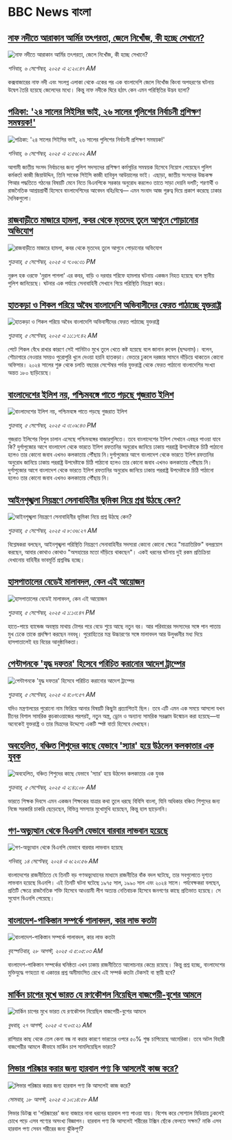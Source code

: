 # BBC News বাংলা## [নাফ নদীতে আরাকান আর্মির তৎপরতা,  জেলে নিখোঁজ, কী হচ্ছে সেখানে?](https://www.bbc.com/bengali/articles/c99g028k04zo?at_medium=RSS&at_campaign=rss?at_campaign=githubrss)![নাফ নদীতে আরাকান আর্মির তৎপরতা,  জেলে নিখোঁজ, কী হচ্ছে সেখানে?](https://ichef.bbci.co.uk/ace/ws/240/cpsprodpb/8afb/live/c21fe3b0-89ae-11f0-978f-c724dfaf4309.jpg)_শনিবার, ৬ সেপ্টেম্বর, ২০২৫ এ ২:২০:৪৭ AM_কক্সবাজারের নাফ নদী এবং সংলগ্ন এলাকা থেকে একের পর এক বাংলাদেশি জেলে নিখোঁজ কিংবা অপহরণের ঘটনায় উদ্বেগ তৈরি হয়েছে জেলেদের মধ্যে। কিন্তু নাফ নদীকে ঘিরে হঠাৎ কেন এমন পরিস্থিতির উদ্ভব হলো?## [পত্রিকা: '২৪ সালের সিইসির ভাই, ২৬ সালের পুলিশের নির্বাচনী প্রশিক্ষণ সমন্বয়ক!'](https://www.bbc.com/bengali/articles/czx0d3rgpp5o?at_medium=RSS&at_campaign=rss?at_campaign=githubrss)![পত্রিকা: '২৪ সালের সিইসির ভাই, ২৬ সালের পুলিশের নির্বাচনী প্রশিক্ষণ সমন্বয়ক!'](https://ichef.bbci.co.uk/ace/ws/240/cpsprodpb/6488/live/eed48f60-8aca-11f0-8949-d38631893a6a.jpg)_শনিবার, ৬ সেপ্টেম্বর, ২০২৫ এ ২:৫৬:০২ AM_আগামী জাতীয় সংসদ নির্বাচনের জন্য পুলিশ সদস্যদের প্রশিক্ষণ কর্মসূচির সমন্বয়ক হিসেবে নিয়োগ পেয়েছেন পুলিশ কর্মকর্তা কাজী জিয়াউদ্দিন, তিনি সাবেক সিইসি কাজী হাবিবুল আউয়ালের ভাই। এছাড়া, জাতীয় সংসদের উচ্চকক্ষ পিআর পদ্ধতিতে গঠনের বিষয়টি মেনে নিতে বিএনপিকে সরকার অনুরোধ করলেও তাতে সাড়া দেয়নি দলটি; শরণার্থী ও রাজনৈতিক আশ্রয়প্রার্থী হিসেবে বাংলাদেশিদের আবেদন বহিঃবিশ্বে— এমন সংবাদ আজ গুরুত্ব দিয়ে প্রকাশ করেছে ঢাকার দৈনিকগুলো।## [রাজবাড়ীতে মাজারে হামলা, কবর থেকে মৃতদেহ তুলে আগুনে পোড়ানোর অভিযোগ](https://www.bbc.com/bengali/articles/c98d1jvrq4do?at_medium=RSS&at_campaign=rss?at_campaign=githubrss)![রাজবাড়ীতে মাজারে হামলা, কবর থেকে মৃতদেহ তুলে আগুনে পোড়ানোর অভিযোগ](https://ichef.bbci.co.uk/ace/ws/240/cpsprodpb/34a5/live/0d1bc8d0-8a8a-11f0-b4ed-15140726731b.jpg)_শুক্রবার, ৫ সেপ্টেম্বর, ২০২৫ এ ৭:০৬:৩১ PM_নুরুল হক ওরফে 'নুরাল পাগলা' এর কবর, বাড়ি ও দরবার শরিফে হামলার ঘটনায় একজন নিহত হয়েছে বলে স্থানীয় পুলিশ জানিয়েছে। ঘটনার এক পর্যায়ে সেনাবাহিনী সেখানে গিয়ে পরিস্থিতি নিয়ন্ত্রণ করে।## [হাতকড়া ও শিকল পরিয়ে অবৈধ বাংলাদেশি অভিবাসীদের ফেরত পাঠাচ্ছে যুক্তরাষ্ট্র](https://www.bbc.com/bengali/articles/c79vndlqwneo?at_medium=RSS&at_campaign=rss?at_campaign=githubrss)![হাতকড়া ও শিকল পরিয়ে অবৈধ বাংলাদেশি অভিবাসীদের ফেরত পাঠাচ্ছে যুক্তরাষ্ট্র](https://ichef.bbci.co.uk/ace/ws/240/cpsprodpb/1a10/live/e016dc60-8a40-11f0-84c8-99de564f0440.jpg)_শুক্রবার, ৫ সেপ্টেম্বর, ২০২৫ এ ১১:১৭:৪২ AM_পেটে শিকল বেঁধে রাখার কারণে সেই পানিটাও মুখে তুলে খেতে কষ্ট হয়েছে বলে জানান রুবেল (ছদ্মনাম)। বলেন, শৌচাগারে নেওয়ার সময়ও পুরোপুরি খুলে দেওয়া হয়নি হাতকড়া। ভেতরে ঢুকলে দরজার সামনে দাঁড়িয়ে থাকতেন কোনো অফিসার। ২০২৪ সালের শুরু থেকে চলতি বছরের সেপ্টেম্বর পর্যন্ত যুক্তরাষ্ট্র থেকে ফেরত পাঠানো বাংলাদেশির সংখ্যা অন্তত ১৮০ ছাড়িয়েছে।## [বাংলাদেশের ইলিশ নয়, পশ্চিমবঙ্গে পাতে পড়ছে গুজরাত ইলিশ](https://www.bbc.com/bengali/articles/c784d6pw6w4o?at_medium=RSS&at_campaign=rss?at_campaign=githubrss)![বাংলাদেশের ইলিশ নয়, পশ্চিমবঙ্গে পাতে পড়ছে গুজরাত ইলিশ](https://ichef.bbci.co.uk/ace/ws/240/cpsprodpb/03cd/live/c7b8e720-8a3c-11f0-9cf6-cbf3e73ce2b9.jpg)_শুক্রবার, ৫ সেপ্টেম্বর, ২০২৫ এ ৩:০৯:৪৩ PM_গুজরাত ইলিশের বিপুল চালান এসেছে পশ্চিমবঙ্গের বাজারগুলিতে। তবে বাংলাদেশের ইলিশ সেখানে এবছর পাওয়া যাবে কি? দুর্গাপুজোর আগে বাংলাদেশ থেকে ভারতে ইলিশ রফতানির অনুরোধ জানিয়ে ঢাকায় পররাষ্ট্র উপদেষ্টাকে চিঠি পাঠানো হলেও তার কোনো জবাব এখনও কলকাতায় পৌঁছায় নি।দুর্গাপুজোর আগে বাংলাদেশ থেকে ভারতে ইলিশ রফতানির অনুরোধ জানিয়ে ঢাকায় পররাষ্ট্র উপদেষ্টাকে চিঠি পাঠানো হলেও তার কোনো জবাব এখনও কলকাতায় পৌঁছায় নি।দুর্গাপুজোর আগে বাংলাদেশ থেকে ভারতে ইলিশ রফতানির অনুরোধ জানিয়ে ঢাকায় পররাষ্ট্র উপদেষ্টাকে চিঠি পাঠানো হলেও তার কোনো জবাব এখনও কলকাতায় পৌঁছায় নি।## [আইনশৃঙ্খলা নিয়ন্ত্রণে সেনাবাহিনীর ভূমিকা নিয়ে প্রশ্ন উঠছে কেন?](https://www.bbc.com/bengali/articles/cevzjm1802ko?at_medium=RSS&at_campaign=rss?at_campaign=githubrss)![আইনশৃঙ্খলা নিয়ন্ত্রণে সেনাবাহিনীর ভূমিকা নিয়ে প্রশ্ন উঠছে কেন?](https://ichef.bbci.co.uk/ace/ws/240/cpsprodpb/25bf/live/7feff500-89ba-11f0-98cc-8182b2586301.jpg)_শুক্রবার, ৫ সেপ্টেম্বর, ২০২৫ এ ৮:৩৬:২৭ AM_বিশ্লেষকরা বলছেন, আইনশৃঙ্খলা পরিস্থিতি নিয়ন্ত্রণে সেনাবাহিনীর সদস্যরা কোনো কোনো ক্ষেত্রে "মাত্রাতিরিক্ত" বলপ্রয়োগ করছেন, আবার কোথাও কোথাও "অসহায়ের মতো দাঁড়িয়ে থাকছেন"। একই ধরনের ঘটনায় দুই রকম প্রতিক্রিয়া দেখানোয় বাহিনীর ভাবমূর্তি প্রশ্নবিদ্ধ হচ্ছে।## [হাসপাতালের বেডেই মালাবদল, কেন এই আয়োজন](https://www.bbc.com/bengali/articles/c9dxye3llv5o?at_medium=RSS&at_campaign=rss?at_campaign=githubrss)![হাসপাতালের বেডেই মালাবদল, কেন এই আয়োজন](https://ichef.bbci.co.uk/ace/ws/240/cpsprodpb/5d3d/live/88af16a0-8a53-11f0-94f4-77b666520245.jpg)_শুক্রবার, ৫ সেপ্টেম্বর, ২০২৫ এ ১:১৩:৪৭ PM_হাতে-পায়ে ব্যান্ডেজ অবস্থায় মাথায় টোপর পরে বেডে শুয়ে আছে নতুন বর। আর পরিবারের সদস্যদের সঙ্গে পান পাতায় মুখ ঢেকে তাকে প্রদক্ষিণ করছেন নববধূ। পুরোহিতের মন্ত্র উচ্চারণের সঙ্গে মালাবদল আর উলুধ্বনীর মধ্য দিয়ে হাসপাতালেই হয় বিয়ের আনুষ্ঠানিকতা।## [পেন্টাগনকে 'যুদ্ধ দফতর' হিসেবে পরিচিত করানোর আদেশ ট্রাম্পের ](https://www.bbc.com/bengali/articles/c75q6n17q1do?at_medium=RSS&at_campaign=rss?at_campaign=githubrss)![পেন্টাগনকে 'যুদ্ধ দফতর' হিসেবে পরিচিত করানোর আদেশ ট্রাম্পের ](https://ichef.bbci.co.uk/ace/ws/240/cpsprodpb/0ea4/live/69f9a9f0-8a03-11f0-84c8-99de564f0440.jpg)_শুক্রবার, ৫ সেপ্টেম্বর, ২০২৫ এ ৪:০৭:৫৭ AM_যদিও মন্ত্রণালয়ের পুরোনো নাম ফিরিয়ে আনার বিষয়টি কিছুটা প্রত্যাশিতই ছিল। তবে এটি এমন এক সময়ে আসলো যখন চীনের বিশাল সামরিক কুচকাওয়াজের পরপরই, নতুন অস্ত্র, ড্রোন ও অন্যান্য সামরিক সরঞ্জাম উন্মোচন করা হয়েছে—যা অনেকেই যুক্তরাষ্ট্র ও তার মিত্রদের উদ্দেশ্যে একটি স্পষ্ট বার্তা হিসেবে দেখছেন।## [অবহেলিত, বঞ্চিত শিশুদের কাছে যেভাবে 'স্যার' হয়ে উঠলেন কলকাতার এক যুবক](https://www.bbc.com/bengali/articles/crmewd2m3nwo?at_medium=RSS&at_campaign=rss?at_campaign=githubrss)![অবহেলিত, বঞ্চিত শিশুদের কাছে যেভাবে 'স্যার' হয়ে উঠলেন কলকাতার এক যুবক](https://ichef.bbci.co.uk/ace/ws/240/cpsprodpb/c336/live/3b33c680-8960-11f0-b391-6936825093bd.jpg)_শুক্রবার, ৫ সেপ্টেম্বর, ২০২৫ এ ২:৪১:০৮ AM_ভারতে শিক্ষক দিবসে এমন একজন শিক্ষকের যাত্রার কথা তুলে ধরছে বিবিসি বাংলা, যিনি অধিকার বঞ্চিত শিশুদের জন্য নিজে সরকারি চাকরি ছেড়েছেন, বিভিন্ন সমস্যার মুখোমুখি হয়েছেন, কিন্তু হাল ছাড়েননি।## [গণ-অভ্যুত্থান থেকে বিএনপি যেভাবে বারবার লাভবান হয়েছে](https://www.bbc.com/bengali/articles/c74j271n0pzo?at_medium=RSS&at_campaign=rss?at_campaign=githubrss)![গণ-অভ্যুত্থান থেকে বিএনপি যেভাবে বারবার লাভবান হয়েছে](https://ichef.bbci.co.uk/ace/ws/240/cpsprodpb/2225/live/23ccad70-7022-11ef-8f0e-158a0a407ec6.jpg)_শনিবার, ১৪ সেপ্টেম্বর, ২০২৪ এ ৬:২০:৫৬ AM_বাংলাদেশের রাজনীতিতে যে তিনটি বড় গণঅভ্যুত্থানের মাধ্যমে রাজনীতির বাঁক বদল ঘটেছে, তার সবগুলোতে দৃশ্যত লাভবান হয়েছে বিএনপি। এই তিনটি ঘটনা ঘটেছে ১৯৭৫ সাল, ১৯৯০ সাল এবং ২০২৪ সালে। পর্যবেক্ষকরা বলছেন, প্রতিটি ক্ষেত্রে রাজনৈতিক শক্তি হিসেবে আওয়ামী লীগ অত্যন্ত নেতিবাচক হিসেবে জনগণের কাছে প্রতিভাত হয়েছে। সে সুযোগ বিএনপি পেয়েছে।## [বাংলাদেশ-পাকিস্তান সম্পর্কে পালাবদল, কার লাভ কতটা](https://www.bbc.com/bengali/articles/cjr1xy75nwxo?at_medium=RSS&at_campaign=rss?at_campaign=githubrss)![বাংলাদেশ-পাকিস্তান সম্পর্কে পালাবদল, কার লাভ কতটা](https://ichef.bbci.co.uk/ace/ws/240/cpsprodpb/a61e/live/d95888c0-8391-11f0-ab3e-bd52082cd0ae.jpg)_বৃহস্পতিবার, ২৮ আগস্ট, ২০২৫ এ ৫:০৫:০৩ AM_বাংলাদেশ-পাকিস্তান সম্পর্কের ঘনিষ্ঠতা এখন ঢাকায় রাজনীতিতে আলোচনার কেন্দ্রে রয়েছে। কিন্তু প্রশ্ন হচ্ছে, বাংলাদেশের মুক্তিযুদ্ধে গণহত্যা বা একাত্তর প্রশ্ন অমীমাংসিত রেখে এই সম্পর্ক কতটা টেকসই বা স্থায়ী হবে?## [মার্কিন চাপের মুখে ভারত যে রণকৌশল নিয়েছিল বাজপেয়ী-বুশের আমলে ](https://www.bbc.com/bengali/articles/ce937dl32kro?at_medium=RSS&at_campaign=rss?at_campaign=githubrss)![মার্কিন চাপের মুখে ভারত যে রণকৌশল নিয়েছিল বাজপেয়ী-বুশের আমলে ](https://ichef.bbci.co.uk/ace/ws/240/cpsprodpb/519f/live/4ac33250-82a0-11f0-a34f-318be3fb0481.jpg)_বুধবার, ২৭ আগস্ট, ২০২৫ এ ৭:০৩:২১ AM_রাশিয়ার কাছ থেকে তেল কেনা বন্ধ না করার কারণে ভারতের ওপরে ৫০% শুল্ক চাপিয়েছে আমেরিকা। তবে অটল বিহারী বাজপেয়ীর আমলে কীভাবে মার্কিন চাপ সামলিয়েছিল ভারত?## [লিভার পরিষ্কার করার জন্য হারবাল পণ্য কি আসলেই কাজ করে?](https://www.bbc.com/bengali/articles/c93dqkeqwzyo?at_medium=RSS&at_campaign=rss?at_campaign=githubrss)![লিভার পরিষ্কার করার জন্য হারবাল পণ্য কি আসলেই কাজ করে?](https://ichef.bbci.co.uk/ace/ws/240/cpsprodpb/2c5b/live/0b601110-6f99-11f0-af20-030418be2ca5.jpg)_সোমবার, ১৮ আগস্ট, ২০২৫ এ ১০:১৪:৫৮ AM_লিভার ডিটক্স বা 'পরিষ্কারের' জন্য বাজারে নানা ধরনের হারবাল পণ্য পাওয়া যায়। বিশেষ করে সোশ্যাল মিডিয়ায় ঢুকলেই চোখে পড়ে এসব পণ্যের অসংখ্য বিজ্ঞাপন। হারবাল পণ্য কি আসলেই শরীরের টক্সিন ছেঁকে ফেলতে সক্ষম? নাকি এসব হারবাল পণ্য সেবন শরীরের জন্য ঝুঁকিপূর্ণ?